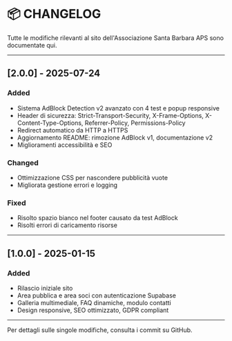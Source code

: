 # 📦 CHANGELOG

Tutte le modifiche rilevanti al sito dell'Associazione Santa Barbara APS sono documentate qui.

---

## [2.0.0] - 2025-07-24
### Added
- Sistema AdBlock Detection v2 avanzato con 4 test e popup responsive
- Header di sicurezza: Strict-Transport-Security, X-Frame-Options, X-Content-Type-Options, Referrer-Policy, Permissions-Policy
- Redirect automatico da HTTP a HTTPS
- Aggiornamento README: rimozione AdBlock v1, documentazione v2
- Miglioramenti accessibilità e SEO

### Changed
- Ottimizzazione CSS per nascondere pubblicità vuote
- Migliorata gestione errori e logging

### Fixed
- Risolto spazio bianco nel footer causato da test AdBlock
- Risolti errori di caricamento risorse

---

## [1.0.0] - 2025-01-15
### Added
- Rilascio iniziale sito
- Area pubblica e area soci con autenticazione Supabase
- Galleria multimediale, FAQ dinamiche, modulo contatti
- Design responsive, SEO ottimizzato, GDPR compliant

---

Per dettagli sulle singole modifiche, consulta i commit su GitHub.
